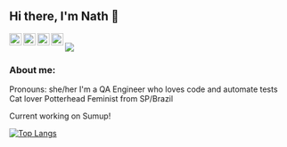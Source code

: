 <h2> Hi there, I'm Nath 👋 </h2>
<a href="https://twitter.com/nathaliaifurita">
  <img align="left" alt="Nathalia Ifurita | Twitter" width="22px" src="https://cdn.jsdelivr.net/npm/simple-icons@v3/icons/twitter.svg" />
</a>
<a href="https://www.linkedin.com/in/nathaliaofreire/">
  <img align="left" alt="Nathalia's LinkdeIN" width="22px" src="https://cdn.jsdelivr.net/npm/simple-icons@v3/icons/linkedin.svg" />
</a>
<a href="https://t.me/nathaliaifurita">
  <img align="left" alt="Nathalia's Telegram" width="22px" src="https://cdn.jsdelivr.net/npm/simple-icons@v3/icons/telegram.svg" />
</a>
<a href="https://www.instagram.com/nathaliaifurita/">
  <img align="left" alt="Nathalia's Instagram" width="22px" src="https://cdn.jsdelivr.net/npm/simple-icons@v3/icons/instagram.svg" />
</a>
<br>
<img src="https://media.giphy.com/media/LHZyixOnHwDDy/giphy.gif"/>


<h3>About me:</h3>
Pronouns: she/her
I'm a QA Engineer who loves code and automate tests
Cat lover
Potterhead
Feminist
from SP/Brazil

Current working on Sumup!
<!--
**nathaliaifurita/nathaliaifurita** is a ✨ _special_ ✨ repository because its `README.md` (this file) appears on your GitHub profile.

Here are some ideas to get you started:
a QA Engineer from **Brazil** <img src="https://image.flaticon.com/icons/svg/630/630667.svg" width="28" />
- 🔭 I’m currently working on ...
- 🌱 I’m currently learning ...
- 👯 I’m looking to collaborate on ...
- 🤔 I’m looking for help with ...
- 💬 Ask me about ...
- 📫 How to reach me: ...
- 😄 Pronouns: ...
- ⚡ Fun fact: ...
-->
[![Top Langs](https://github-readme-stats.vercel.app/api/top-langs/?username=nathaliaifurita&layout=compact)](https://github.com/nathaliaifurita/github-readme-stats)
